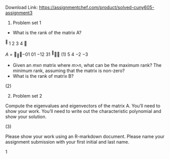 Download Link: https://assignmentchef.com/product/solved-cuny605-assignment3
<br>
<ol>

 <li>Problem set 1</li>

</ol>

<ul>

 <li>What is the rank of the matrix A?</li>

</ul>

<sup> </sup>1      2      3         4 

<em>A </em>= <sub></sub>−01 01 −12  31 <sup></sup>                (1) 5      4 −2 −3

<ul>

 <li>Given an <em>m</em>x<em>n </em>matrix where <em>m&gt;n</em>, what can be the maximum rank? The minimum rank, assuming that the matrix is non-zero?</li>

 <li>What is the rank of matrix B?</li>

</ul>

(2)

<ol start="2">

 <li>Problem set 2</li>

</ol>

Compute the eigenvalues and eigenvectors of the matrix A. You’ll need to show your work. You’ll need to write out the characteristic polynomial and show your solution.

(3)

Please show your work using an R-markdown document. Please name your assignment submission with your first initial and last name.

1